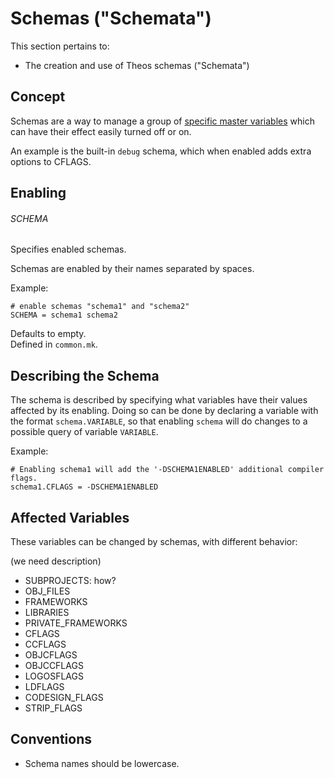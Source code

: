 # Schemas ("Schemata")

This section pertains to:

* The creation and use of Theos schemas ("Schemata")

## Concept

Schemas are a way to manage a group of [specific master variables](./2_1_1_4_SCHEMATA.md#affected-variables) which can have their effect easily turned off or on.

An example is the built-in `debug` schema, which when enabled adds extra options to CFLAGS.

## Enabling

###### SCHEMA
Specifies enabled schemas.

Schemas are enabled by their names separated by spaces.

Example:

	# enable schemas "schema1" and "schema2"
	SCHEMA = schema1 schema2

Defaults to empty.  
Defined in `common.mk`.

## Describing the Schema

The schema is described by specifying what variables have their values affected by its enabling. Doing so can be done by declaring a variable with the format `schema.VARIABLE`, so that enabling `schema` will do changes to a possible query of variable `VARIABLE`.

Example:
	
	# Enabling schema1 will add the '-DSCHEMA1ENABLED' additional compiler flags.
	schema1.CFLAGS = -DSCHEMA1ENABLED

## Affected Variables

These variables can be changed by schemas, with different behavior:

(we need description)

* SUBPROJECTS: how?
* OBJ_FILES
* FRAMEWORKS
* LIBRARIES
* PRIVATE_FRAMEWORKS
* CFLAGS
* CCFLAGS
* OBJCFLAGS
* OBJCCFLAGS
* LOGOSFLAGS
* LDFLAGS
* CODESIGN_FLAGS
* STRIP_FLAGS

## Conventions

* Schema names should be lowercase.
